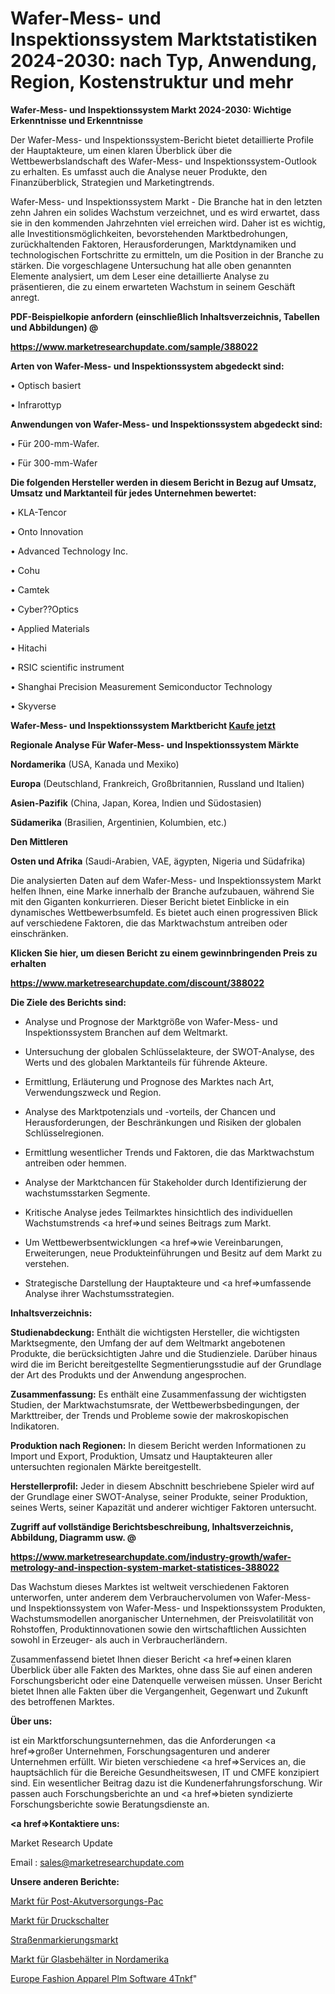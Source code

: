 # Wafer-Mess- und Inspektionssystem Marktstatistiken 2024-2030: nach Typ, Anwendung, Region, Kostenstruktur und mehr

<strong>Wafer-Mess- und Inspektionssystem Markt 2024-2030: Wichtige Erkenntnisse und Erkenntnisse</strong>

Der Wafer-Mess- und Inspektionssystem-Bericht bietet detaillierte Profile der Hauptakteure, um einen klaren Überblick über die Wettbewerbslandschaft des Wafer-Mess- und Inspektionssystem-Outlook zu erhalten. Es umfasst auch die Analyse neuer Produkte, den Finanzüberblick, Strategien und Marketingtrends.

Wafer-Mess- und Inspektionssystem Markt - Die Branche hat in den letzten zehn Jahren ein solides Wachstum verzeichnet, und es wird erwartet, dass sie in den kommenden Jahrzehnten viel erreichen wird. Daher ist es wichtig, alle Investitionsmöglichkeiten, bevorstehenden Marktbedrohungen, zurückhaltenden Faktoren, Herausforderungen, Marktdynamiken und technologischen Fortschritte zu ermitteln, um die Position in der Branche zu stärken. Die vorgeschlagene Untersuchung hat alle oben genannten Elemente analysiert, um dem Leser eine detaillierte Analyse zu präsentieren, die zu einem erwarteten Wachstum in seinem Geschäft anregt.



<strong><b>PDF-Beispielkopie anfordern (einschließlich Inhaltsverzeichnis, Tabellen und Abbildungen) @ </b></strong>

<strong><a href=https://www.marketresearchupdate.com/sample/388022>

<strong>https://www.marketresearchupdate.com/sample/388022</u></a></strong></strong>



<strong>Arten von Wafer-Mess- und Inspektionssystem abgedeckt sind:</strong>

• Optisch basiert

• Infrarottyp



<strong>Anwendungen von Wafer-Mess- und Inspektionssystem abgedeckt sind:</strong>

• Für 200-mm-Wafer.

• Für 300-mm-Wafer



<strong>Die folgenden Hersteller werden in diesem Bericht in Bezug auf Umsatz, Umsatz und Marktanteil für jedes Unternehmen bewertet:</strong>

• KLA-Tencor

• Onto Innovation

• Advanced Technology Inc.

• Cohu

• Camtek

• Cyber??Optics

• Applied Materials

• Hitachi

• RSIC scientific instrument

• Shanghai Precision Measurement Semiconductor Technology

• Skyverse



<strong>Wafer-Mess- und Inspektionssystem Marktbericht <a href=https://www.marketresearchupdate.com/buynow/388022>Kaufe jetzt</a></strong>



<strong>Regionale Analyse Für Wafer-Mess- und Inspektionssystem Märkte</strong>



<strong>Nordamerika</strong> (USA, Kanada und Mexiko)



<strong>Europa</strong> (Deutschland, Frankreich, Großbritannien, Russland und Italien)



<strong>Asien-Pazifik</strong> (China, Japan, Korea, Indien und Südostasien)



<strong>Südamerika</strong> (Brasilien, Argentinien, Kolumbien, etc.)



<strong>Den Mittleren</strong> 

<strong>Osten und Afrika</strong> (Saudi-Arabien, VAE, ägypten, Nigeria und Südafrika)

Die analysierten Daten auf dem Wafer-Mess- und Inspektionssystem Markt helfen Ihnen, eine Marke innerhalb der Branche aufzubauen, während Sie mit den Giganten konkurrieren. Dieser Bericht bietet Einblicke in ein dynamisches Wettbewerbsumfeld. Es bietet auch einen progressiven Blick auf verschiedene Faktoren, die das Marktwachstum antreiben oder einschränken.



<strong>Klicken Sie hier, um diesen Bericht zu einem gewinnbringenden Preis zu erhalten
</strong>

<strong><a href=https://www.marketresearchupdate.com/discount/388022>https://www.marketresearchupdate.com/discount/388022</b></u></strong></a>



<strong>Die Ziele des Berichts sind:</strong>

- Analyse und Prognose der Marktgröße von Wafer-Mess- und Inspektionssystem Branchen auf dem Weltmarkt.

- Untersuchung der globalen Schlüsselakteure, der SWOT-Analyse, des Werts und des globalen Marktanteils für führende Akteure.

- Ermittlung, Erläuterung und Prognose des Marktes nach Art, Verwendungszweck und Region.

- Analyse des Marktpotenzials und -vorteils, der Chancen und Herausforderungen, der Beschränkungen und Risiken der globalen Schlüsselregionen.

- Ermittlung wesentlicher Trends und Faktoren, die das Marktwachstum antreiben oder hemmen.

- Analyse der Marktchancen für Stakeholder durch Identifizierung der wachstumsstarken Segmente.

- Kritische Analyse jedes Teilmarktes hinsichtlich des individuellen Wachstumstrends <a href=>und</a> seines Beitrags zum Markt.

- Um Wettbewerbsentwicklungen <a href=>wie</a> Vereinbarungen, Erweiterungen, neue Produkteinführungen und Besitz auf dem Markt zu verstehen.

- Strategische Darstellung der Hauptakteure und <a href=>umfas</a>sende Analyse ihrer Wachstumsstrategien.



<strong>Inhaltsverzeichnis:</strong>



<strong>Studienabdeckung:</strong> Enthält die wichtigsten Hersteller, die wichtigsten Marktsegmente, den Umfang der auf dem Weltmarkt angebotenen Produkte, die berücksichtigten Jahre und die Studienziele. Darüber hinaus wird die im Bericht bereitgestellte Segmentierungsstudie auf der Grundlage der Art des Produkts und der Anwendung angesprochen.



<strong>Zusammenfassung:</strong> Es enthält eine Zusammenfassung der wichtigsten Studien, der Marktwachstumsrate, der Wettbewerbsbedingungen, der Markttreiber, der Trends und Probleme sowie der makroskopischen Indikatoren.



<strong>Produktion nach Regionen:</strong> In diesem Bericht werden Informationen zu Import und Export, Produktion, Umsatz und Hauptakteuren aller untersuchten regionalen Märkte bereitgestellt.



<strong>Herstellerprofil:</strong> Jeder in diesem Abschnitt beschriebene Spieler wird auf der Grundlage einer SWOT-Analyse, seiner Produkte, seiner Produktion, seines Werts, seiner Kapazität und anderer wichtiger Faktoren untersucht.



<strong><b>Zugriff auf vollständige Berichtsbeschreibung, Inhaltsverzeichnis, Abbildung, Diagramm usw. @ </b></strong>

<strong><a href=https://www.marketresearchupdate.com/industry-growth/wafer-metrology-and-inspection-system-market-statistices-388022>https://www.marketresearchupdate.com/industry-growth/wafer-metrology-and-inspection-system-market-statistices-388022</a></strong>

Das Wachstum dieses Marktes ist weltweit verschiedenen Faktoren unterworfen, unter anderem dem Verbrauchervolumen von Wafer-Mess- und Inspektionssystem von Wafer-Mess- und Inspektionssystem Produkten, Wachstumsmodellen anorganischer Unternehmen, der Preisvolatilität von Rohstoffen, Produktinnovationen sowie den wirtschaftlichen Aussichten sowohl in Erzeuger- als auch in Verbraucherländern.

Zusammenfassend bietet Ihnen dieser Bericht <a href=>einen</a> klaren Überblick über alle Fakten des Marktes, ohne dass Sie auf einen anderen Forschungsbericht oder eine Datenquelle verweisen müssen. Unser Bericht bietet Ihnen alle Fakten über die Vergangenheit, Gegenwart und Zukunft des betroffenen Marktes.



<strong>Über uns:</strong>

 ist ein Marktforschungsunternehmen, das die Anforderungen <a href=>großer</a> Unternehmen, Forschungsagenturen und anderer Unternehmen erfüllt. Wir bieten verschiedene <a href=>Services</a> an, die hauptsächlich für die Bereiche Gesundheitswesen, IT und CMFE konzipiert sind. Ein wesentlicher Beitrag dazu ist die Kundenerfahrungsforschung. Wir passen auch Forschungsberichte an und <a href=>bieten</a> syndizierte Forschungsberichte sowie Beratungsdienste an.



<strong><a href=>Kontaktiere uns:</a></strong>

Market Research Update

Email : sales@marketresearchupdate.com



<strong>Unsere anderen Berichte:</strong>

<a href=https://www.linkedin.com/pulse/post-acute-care-pac-market-current>Markt für Post-Akutversorgungs-Pac</a>

<a href=https://www.linkedin.com/pulse/pressure-switch-market-sizing-up-anticipating>Markt für Druckschalter</a>

<a href=https://www.linkedin.com/pulse/road-marking-market-size-share-outlook-growth-prospects>Straßenmarkierungsmarkt</a>

<a href=https://www.linkedin.com/pulse/north-america-glass-containers-market-2023>Markt für Glasbehälter in Nordamerika</a>

<a href=https://www.linkedin.com/pulse/europe-fashion-apparel-plm-software-4tnkf/>Europe Fashion Apparel Plm Software 4Tnkf</a>"
